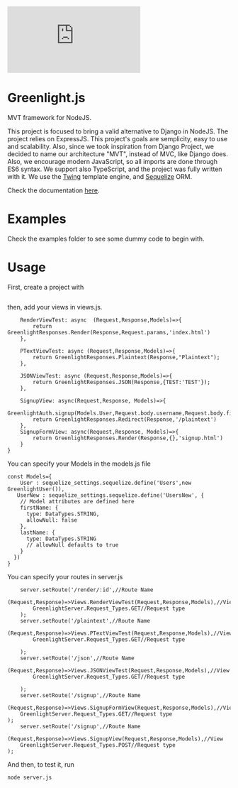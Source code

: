 ![Eclipse Marketplace](https://img.shields.io/eclipse-marketplace/l/greenlight.js)

# Greenlight.js
MVT framework for NodeJS.

This project is focused to bring a valid alternative to Django in NodeJS. The project relies on ExpressJS. This project's goals are semplicity, easy to use and scalability. Also, since we took inspiration from Django Project, we decided to name our architecture "MVT", instead of MVC, like Django does. Also, we encourage modern JavaScript, so all imports are done through ES6 syntax. We support also TypeScript, and the project was fully written with it. We use the [Twing](https://github.com/NightlyCommit/twing) template engine, and [Sequelize](https://sequelize.org/) ORM.

Check the documentation [here](https://greenlight.oneeyedoll.tech/).

# Examples

Check the examples folder to see some dummy code to begin with.

# Usage

First, create a project with 

```npx greenlight (PROJECT_NAME)
```

then, add your views in views.js.

```const Views={
    RenderViewTest: async  (Request,Response,Models)=>{
        return GreenlightResponses.Render(Response,Request.params,'index.html')
    },

    PTextViewTest: async (Request,Response,Models)=>{
        return GreenlightResponses.Plaintext(Response,"Plaintext");
    },

    JSONViewTest: async (Request,Response,Models)=>{
        return GreenlightResponses.JSON(Response,{TEST:'TEST'});
    },

    SignupView: async(Request,Response, Models)=>{
        GreenlightAuth.signup(Models.User,Request.body.username,Request.body.firstName,Request.body.password)
        return GreenlightResponses.Redirect(Response,'/plaintext')
    },
    SignupFormView: async(Request,Response, Models)=>{
        return GreenlightResponses.Render(Response,{},'signup.html')
    }
}
```

You can specify your Models in the models.js file

```
const Models={
    User : sequelize_settings.sequelize.define('Users',new GreenlightUser()),
   UserNew : sequelize_settings.sequelize.define('UsersNew', {
    // Model attributes are defined here
    firstName: {
      type: DataTypes.STRING,
      allowNull: false
    },
    lastName: {
      type: DataTypes.STRING
      // allowNull defaults to true
    }
  })
}
```

You can specify your routes in server.js

```
    server.setRoute('/render/:id',//Route Name
        (Request,Response)=>Views.RenderViewTest(Request,Response,Models),//View
        GreenlightServer.Request_Types.GET//Request type
    );
    server.setRoute('/plaintext',//Route Name
        (Request,Response)=>Views.PTextViewTest(Request,Response,Models),//View
        GreenlightServer.Request_Types.GET//Request type

    );
    server.setRoute('/json',//Route Name
        (Request,Response)=>Views.JSONViewTest(Request,Response,Models),//View
        GreenlightServer.Request_Types.GET//Request type

    );
    server.setRoute('/signup',//Route Name
    (Request,Response)=>Views.SignupFormView(Request,Response,Models),//View
    GreenlightServer.Request_Types.GET//Request type
);
    server.setRoute('/signup',//Route Name
    (Request,Response)=>Views.SignupView(Request,Response,Models),//View
    GreenlightServer.Request_Types.POST//Request type
);

```

And then, to test it, run

```
node server.js
```



